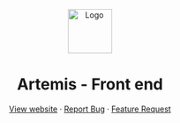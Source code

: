 <div align="center">
    <a>
        <img src="public/logo.png" alt="Logo" width="80" height="80" />
    </a>
    <h1>Artemis - Front end</h1>
    <p></p>
    <a href="">View website</a>
    ·
    <a href="https://github.com/Markiesch/Artemis/issues">Report Bug</a>
    ·
    <a href="https://github.com/Markiesch/Artemis/issues">Feature Request</a>
</div>
